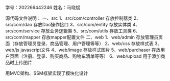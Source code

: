学号：202266442246
姓名：马晓斌

源代码文件说明：
一、src
1、src/com/controller                存放控制器类
2、src/com/dao                       存放Dao操作接口
3、src/com/entity                    存放实体类
4、src/com/service                   存放业务逻辑类
5、src/com/utils                     存放工具类
6、src/com/mapper                    存放mapper配置文件
二、web
1、web/admin                         存放管理员页面（存放管理员登录、商品管理、用户管理等等）
2、web/css                           存放样式表
3、web/js                            javascript文件 
4、web/image                         存放样式图片
5、web/purchaser                     存放用户页面（注册、登录、购买商品、购物车清单等等）
6、web/upload                        用于添加商品时上传图片

用MVC架构、SSM框架实现了模块化设计











